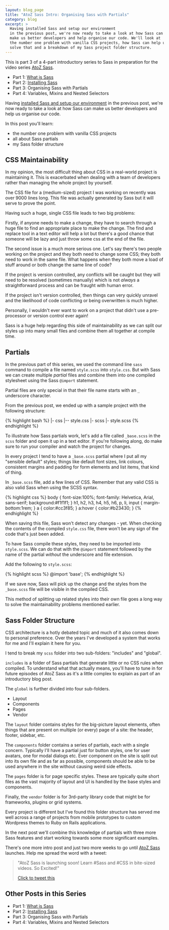 ```yaml
---
layout: blog_page
title: "AtoZ Sass Intro: Organising Sass with Partials"
category: blog
excerpt: >
  Having installed Sass and setup our environment
  in the previous post, we're now ready to take a look at how Sass can
  make us better developers and help organise our code. We'll look at
  the number one problem with vanilla CSS projects, how Sass can help us
  solve that and a breakdown of my Sass project folder structure.
---
```


This is part 3 of a 4-part introductory series to Sass in preparation
for the video series [AtoZ Sass](http://www.atozsass.com).

* Part 1: [What is Sass](/blog/what-is-sass/)
* Part 2: [Installing Sass](/blog/installing-sass/)
* Part 3: Organising Sass with Partials
* Part 4: Variables, Mixins and Nested Selectors

Having [installed Sass and setup our environment](/blog/installing-sass)
in the previous post, we're now ready to take a look at how Sass can
make us better developers and help us organise our code.

In this post you'll learn:

* the number one problem with vanilla CSS projects
* all about Sass partials
* my Sass folder structure 

## CSS Maintainability

In my opinion, the most difficult thing about CSS in a real-world
project is maintaining it. This is exacerbated when dealing with a team
of developers rather than managing the whole project by yourself.

The CSS file for a (medium-sized) project I was working on recently was
over 9000 lines long. This file was actually generated by Sass but it
will serve to prove the point.

Having such a huge, single CSS file leads to two big problems:

Firstly, if anyone needs to make a change, they have to search through
a huge file to find an appropriate place to make the change. The find
and replace tool in a text editor will help a lot but there's a good
chance that someone will be lazy and just throw some css at the end of
the file.

The second issue is a much more serious one. Let's say there's two
people working on the project and they both need to change some CSS;
they both need to work in the same file. What happens when they both
move a load of stuff around or both change the same line of code?

If the project is version controlled, any conflicts will be caught but
they will need to be resolved (sometimes manually) which is not *always*
a straightforward process and can be fraught with human error. 

If the project isn't version controlled, then things can very quickly
unravel and the likelihood of code conflicting or being overwritten is
much higher.

Personally, I wouldn't ever want to work on a project that didn't use
a pre-processor or version control ever again!

Sass is a huge help regarding this side of maintainability as we can
split our styles up into many small files and combine them all together
at compile time.


## Partials

In the previous part of this series, we used the command line `sass`
command to compile a file named `style.scss` into `style.css`. But
with Sass we can create multiple *partial* files and combine them into
one compiled stylesheet using the Sass `@import` statement.

Partial files are only special in that their file name starts with an
`_` underscore character.

From the previous post, we ended up with a sample project with the
following structure:

{% highlight bash %}
|- css
   |-- style.css
|- scss
   |- style.scss
{% endhighlight %}

To illustrate how Sass partials work, let's add a file called
`_base.scss` in the `scss` folder and open it up in a text editor. If
you're following along, do make sure to run your compiler and watch the
project for changes.

In every project I tend to have a `_base.scss` partial where I put all
my "sensible default" styles; things like default font sizes, link
colours, consistent margins and padding for form elements and list
items, that kind of thing.

In `_base.scss` file, add a few lines of CSS. Remember that any valid
CSS is also valid Sass when using the SCSS syntax.

{% highlight css %}
body {
	font-size:100%;
	font-family: Helvetica, Arial, sans-serif;
	background:#f1f1f1;
}
h1, h2, h3, h4, h5, h6, p, li, input {
	margin-bottom:1rem;
}
a {
	color:#cc3f85;
}
a:hover {
	color:#b23430;
}
{% endhighlight %}

When saving this file, Sass won't detect any changes - yet.  When
checking the contents of the compiled `style.css` file, there won't be
any sign of the code that's just been added.

To have Sass compile these styles, they need to be imported into
`style.scss`.  We can do that with the `@import` statement followed by
the name of the partial *without* the underscore and file extension.

Add the following to `style.scss`:

{% highlight scss %}
	@import 'base';
{% endhighlight %}

If we save now, Sass will pick up the change and the styles from the
`_base.scss` file will be visible in the compiled CSS.

This method of splitting up related styles into their own file goes
a long way to solve the maintainability problems mentioned earlier.


## Sass Folder Structure

CSS architecture is a hotly debated topic and much of it also comes down
to personal preference. Over the years I've developed a system that
works for me and I'll explain it here for you.

I tend to break my `scss` folder into two sub-folders: "includes"
and "global".

`includes` is a folder of Sass partials that generate little
or no CSS rules when compiled. To understand what that actually means,
you'll have to tune in for future episodes of AtoZ Sass as it's a little
complex to explain as part of an introductory blog post.

The `global` is further divided into four sub-folders.

* Layout
* Components
* Pages
* Vendor

The `layout` folder contains styles for the big-picture layout elements,
often things that are present on multiple (or every) page of a site:
the header, footer, sidebar, etc.

The `components` folder contains a series of partials, each with
a single concern. Typically I'll have a partial just for button styles,
one for user avatars, one for modal dialogs etc. Ever component on the
site is split out into its own file and as far as possible, components
should be able to be used anywhere in the site without causing weird
side effects.

The `pages` folder is for page specific styles. These are typically
quite short files as the vast majority of layout and UI is handled by
the base styles and components. 

Finally, the `vendor` folder is for 3rd-party library code that might be
for frameworks, plugins or grid systems.

Every project is different but I've found this folder structure has
served me well across a range of projects from mobile prototypes to
custom Wordpress themes to Ruby on Rails applications.

In the next post we'll combine this knowledge of partials with three
more Sass features and start working towards some more significant examples.

There's one more intro post and just two more weeks to go until [AtoZ
Sass](http://www.atozsass.com) launches. Help me spread the word with
a tweet:

> "AtoZ Sass is launching soon! Learn #Sass and #CSS in bite-sized videos. So Excited!"
>
> [Click to tweet this](http://twitter.com/?status=AtoZ%20Sass%20is%20launching%20soon!%20Learn%20%23Sass%20and%20%23CSS%20in%20bite-sized%20videos%20So%20excited!%20http://www.atozsass.com)

## Other Posts in this Series

* Part 1: [What is Sass](/blog/what-is-sass)
* Part 2: [Installing Sass](/blog/installing-sass)
* Part 3: Organising Sass with Partials
* Part 4: Variables, Mixins and Nested Selectors
